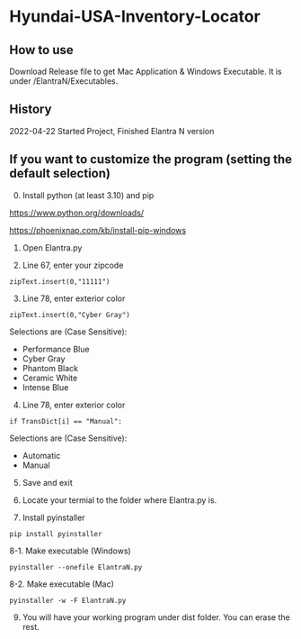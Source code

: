 # Hyundai-USA-Inventory-Locator

How to use
-------------
Download Release file to get Mac Application & Windows Executable. It is under /ElantraN/Executables.

History
-------------
2022-04-22 Started Project, Finished Elantra N version

## If you want to customize the program (setting the default selection)

0. Install python (at least 3.10) and pip

https://www.python.org/downloads/

https://phoenixnap.com/kb/install-pip-windows

1. Open Elantra.py

2. Line 67, enter your zipcode
```
zipText.insert(0,"11111")
```

3. Line 78, enter exterior color
```
zipText.insert(0,"Cyber Gray")
```
Selections are (Case Sensitive):
* Performance Blue
* Cyber Gray
* Phantom Black
* Ceramic White
* Intense Blue

4. Line 78, enter exterior color
```
if TransDict[i] == "Manual":
```
Selections are (Case Sensitive):
* Automatic
* Manual

5. Save and exit

6. Locate your termial to the folder where Elantra.py is.

7. Install pyinstaller
```
pip install pyinstaller
```

8-1. Make executable (Windows)
```
pyinstaller --onefile ElantraN.py
```
8-2. Make executable (Mac)
```
pyinstaller -w -F ElantraN.py
```

9. You will have your working program under dist folder. You can erase the rest.
